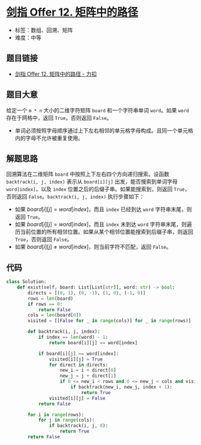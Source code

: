 # [剑指 Offer 12. 矩阵中的路径](https://leetcode.cn/problems/ju-zhen-zhong-de-lu-jing-lcof/)

- 标签：数组、回溯、矩阵
- 难度：中等

## 题目链接

- [剑指 Offer 12. 矩阵中的路径 - 力扣](https://leetcode.cn/problems/ju-zhen-zhong-de-lu-jing-lcof/)

## 题目大意

给定一个 `m * n` 大小的二维字符矩阵 `board` 和一个字符串单词 `word`。如果 `word` 存在于网格中，返回 `True`，否则返回 `False`。

- 单词必须按照字母顺序通过上下左右相邻的单元格字母构成。且同一个单元格内的字母不允许被重复使用。

## 解题思路

回溯算法在二维矩阵 `board` 中按照上下左右四个方向递归搜索。设函数 `backtrack(i, j, index)` 表示从 `board[i][j]` 出发，能否搜索到单词字母 `word[index]`，以及 `index` 位置之后的后缀子串。如果能搜索到，则返回 `True`，否则返回 `False`。`backtrack(i, j, index)` 执行步骤如下：

- 如果 $board[i][j] = word[index]$，而且 `index` 已经到达 `word` 字符串末尾，则返回 `True`。
- 如果 $board[i][j] = word[index]$，而且 `index` 未到达 `word` 字符串末尾，则遍历当前位置的所有相邻位置。如果从某个相邻位置能搜索到后缀子串，则返回 `True`，否则返回 `False`。
- 如果 $board[i][j] \ne word[index]$，则当前字符不匹配，返回 `False`。

## 代码

```python
class Solution:
    def exist(self, board: List[List[str]], word: str) -> bool:
        directs = [(0, 1), (0, -1), (1, 0), (-1, 0)]
        rows = len(board)
        if rows == 0:
            return False
        cols = len(board[0])
        visited = [[False for _ in range(cols)] for _ in range(rows)]

        def backtrack(i, j, index):
            if index == len(word) - 1:
                return board[i][j] == word[index]

            if board[i][j] == word[index]:
                visited[i][j] = True
                for direct in directs:
                    new_i = i + direct[0]
                    new_j = j + direct[1]
                    if 0 <= new_i < rows and 0 <= new_j < cols and visited[new_i][new_j] == False:
                        if backtrack(new_i, new_j, index + 1):
                            return True
                visited[i][j] = False
            return False

        for i in range(rows):
            for j in range(cols):
                if backtrack(i, j, 0):
                    return True
        return False
```

